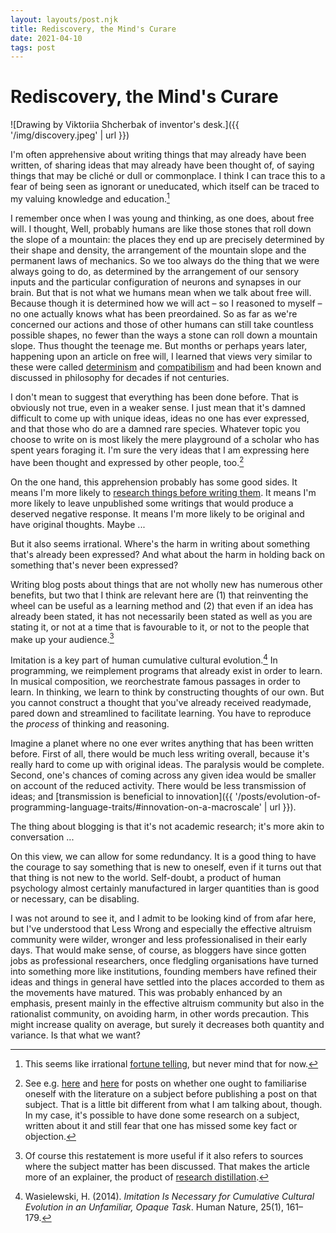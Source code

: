 ```yaml
---
layout: layouts/post.njk
title: Rediscovery, the Mind's Curare
date: 2021-04-10
tags: post
---
```


# Rediscovery, the Mind's Curare

![Drawing by Viktoriia Shcherbak of inventor's desk.]({{ '/img/discovery.jpeg' | url }})

I'm often apprehensive about writing things that may already have been written, of sharing ideas that may already have been thought of, of saying things that may be cliché or dull or commonplace. I think I can trace this to a fear of being seen as ignorant or uneducated, which itself can be traced to my valuing knowledge and education.[^1]

I remember once when I was young and thinking, as one does, about free will. I thought, Well, probably humans are like those stones that roll down the slope of a mountain: the places they end up are precisely determined by their shape and density, the arrangement of the mountain slope and the permanent laws of mechanics. So we too always do the thing that we were always going to do, as determined by the arrangement of our sensory inputs and the particular configuration of neurons and synapses in our brain. But that is not what we humans mean when we talk about free will. Because though it is determined how we will act – so I reasoned to myself – no one actually knows what has been preordained. So as far as we're concerned our actions and those of other humans can still take countless possible shapes, no fewer than the ways a stone can roll down a mountain slope. Thus thought the teenage me. But months or perhaps years later, happening upon an article on free will, I learned that views very similar to these were called [determinism](https://plato.stanford.edu/entries/determinism-causal/) and [compatibilism](https://plato.stanford.edu/entries/compatibilism/) and had been known and discussed in philosophy for decades if not centuries.

I don't mean to suggest that everything has been done before. That is obviously not true, even in a weaker sense. I just mean that it's damned difficult to come up with unique ideas, ideas no one has ever expressed, and that those who do are a damned rare species. Whatever topic you choose to write on is most likely the mere playground of a scholar who has spent years foraging it. I'm sure the very ideas that I am expressing here have been thought and expressed by other people, too.[^2]

On the one hand, this apprehension probably has some good sides. It means I'm more likely to [research things before writing them](https://www.lesswrong.com/posts/64FdKLwmea8MCLWkE/the-neglected-virtue-of-scholarship). It means I'm more likely to leave unpublished some writings that would produce a deserved negative response. It means I'm more likely to be original and have original thoughts. Maybe ...

But it also seems irrational. Where's the harm in writing about something that's already been expressed? And what about the harm in holding back on something that's never been expressed?

Writing blog posts about things that are not wholly new has numerous other benefits, but two that I think are relevant here are (1) that reinventing the wheel can be useful as a learning method and (2) that even if an idea has already been stated, it has not necessarily been stated as well as you are stating it, or not at a time that is favourable to it, or not to the people that make up your audience.[^3]

Imitation is a key part of human cumulative cultural evolution.[^4] In programming, we reimplement programs that already exist in order to learn. In musical composition, we reorchestrate famous passages in order to learn. In thinking, we learn to think by constructing thoughts of our own. But you cannot construct a thought that you've already received readymade, pared down and streamlined to facilitate learning. You have to reproduce the _process_ of thinking and reasoning.

Imagine a planet where no one ever writes anything that has been written before. First of all, there would be much less writing overall, because it's really hard to come up with original ideas. The paralysis would be complete. Second, one's chances of coming across any given idea would be smaller on account of the reduced activity. There would be less transmission of ideas; and [transmission is beneficial to innovation]({{ '/posts/evolution-of-programming-language-traits/#innovation-on-a-macroscale' | url }}).

The thing about blogging is that it's not academic research; it's more akin to conversation ...

On this view, we can allow for some redundancy. It is a good thing to have the courage to say something that is new to oneself, even if it turns out that that thing is not new to the world. Self-doubt, a product of human psychology almost certainly manufactured in larger quantities than is good or necessary, can be disabling.

I was not around to see it, and I admit to be looking kind of from afar here, but I've understood that Less Wrong and especially the effective altruism community were wilder, wronger and less professionalised in their early days. That would make sense, of course, as bloggers have since gotten jobs as professional researchers, once fledgling organisations have turned into something more like institutions, founding members have refined their ideas and things in general have settled into the places accorded to them as the movements have matured. This was probably enhanced by an emphasis, present mainly in the effective altruism community but also in the rationalist community, on avoiding harm, in other words precaution. This might increase quality on average, but surely it decreases both quantity and variance. Is that what we want?

[^1]: This seems like irrational [fortune telling](https://thinkingbugs.com/fortune-telling), but never mind that for now.
[^2]: See e.g. [here](https://www.lesswrong.com/posts/64FdKLwmea8MCLWkE/the-neglected-virtue-of-scholarship) and [here](https://forum.effectivealtruism.org/posts/mG6mckPHAisEbtKv5/should-you-familiarize-yourself-with-the-literature-before) for posts on whether one ought to familiarise oneself with the literature on a subject before publishing a post on that subject. That is a little bit different from what I am talking about, though. In my case, it's possible to have done some research on a subject, written about it and still fear that one has missed some key fact or objection.
[^3]: Of course this restatement is more useful if it also refers to sources where the subject matter has been discussed. That makes the article more of an explainer, the product of [research distillation](https://distill.pub/2017/research-debt/).
[^4]: Wasielewski, H. (2014). _Imitation Is Necessary for Cumulative Cultural Evolution in an Unfamiliar, Opaque Task_. Human Nature, 25(1), 161–179.
